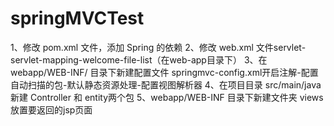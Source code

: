 # springMVCTest
1、修改 pom.xml 文件，添加 Spring 的依赖
2、修改 web.xml 文件servlet-servlet-mapping-welcome-file-list（在web-app目录下）
3、在 webapp/WEB-INF/ 目录下新建配置文件 springmvc-config.xml开启注解-配置自动扫描的包-默认静态资源处理-配置视图解析器
4、在项目目录 src/main/java新建 Controller 和 entity两个包
5、webapp/WEB-INF 目录下新建文件夹 views 放置要返回的jsp页面
